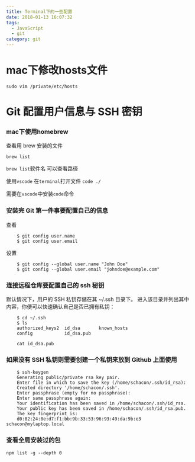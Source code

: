 ```yaml
---
title: Terminal下的一些配置
date: 2018-01-13 16:07:32
tags:
  - JavaScript
  - git
category: git
---
```


# mac下修改hosts文件
```vim
sudo vim /private/etc/hosts
```

# Git 配置用户信息与 SSH 密钥
### mac下使用homebrew

查看用 brew 安装的文件

`brew list`

`brew list`软件名 可以查看路径

使用`vscode` 在`terminal`打开文件 `code ./`

需要在`vscode`中安装`code`命令

### 安装完 Git 第一件事要配置自己的信息

查看
```git
    $ git config user.name 
    $ git config user.email
```
设置
```git
    $ git config --global user.name "John Doe"
    $ git config --global user.email "johndoe@example.com"
```

### 连接远程仓库要配置自己的 ssh 秘钥

默认情况下，用户的 SSH 私钥存储在其 ~/.ssh 目录下。 进入该目录并列出其中内容，你便可以快速确认自己是否已拥有私钥：

```git
    $ cd ~/.ssh
    $ ls
    authorized_keys2  id_dsa       known_hosts
    config            id_dsa.pub

    cat id_dsa.pub
```

### 如果没有 SSH 私钥则需要创建一个私钥来放到 Github 上面使用

```git
    $ ssh-keygen
    Generating public/private rsa key pair.
    Enter file in which to save the key (/home/schacon/.ssh/id_rsa):
    Created directory '/home/schacon/.ssh'.
    Enter passphrase (empty for no passphrase):
    Enter same passphrase again:
    Your identification has been saved in /home/schacon/.ssh/id_rsa.
    Your public key has been saved in /home/schacon/.ssh/id_rsa.pub.
    The key fingerprint is:
    d0:82:24:8e:d7:f1:bb:9b:33:53:96:93:49:da:9b:e3 schacon@mylaptop.local
```
### 查看全局安装过的包
```
npm list -g --depth 0
```